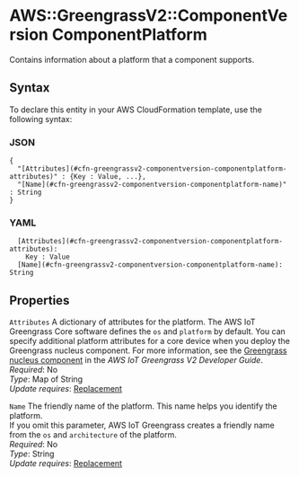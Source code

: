# AWS::GreengrassV2::ComponentVersion ComponentPlatform<a name="aws-properties-greengrassv2-componentversion-componentplatform"></a>

Contains information about a platform that a component supports\.

## Syntax<a name="aws-properties-greengrassv2-componentversion-componentplatform-syntax"></a>

To declare this entity in your AWS CloudFormation template, use the following syntax:

### JSON<a name="aws-properties-greengrassv2-componentversion-componentplatform-syntax.json"></a>

```
{
  "[Attributes](#cfn-greengrassv2-componentversion-componentplatform-attributes)" : {Key : Value, ...},
  "[Name](#cfn-greengrassv2-componentversion-componentplatform-name)" : String
}
```

### YAML<a name="aws-properties-greengrassv2-componentversion-componentplatform-syntax.yaml"></a>

```
  [Attributes](#cfn-greengrassv2-componentversion-componentplatform-attributes): 
    Key : Value
  [Name](#cfn-greengrassv2-componentversion-componentplatform-name): String
```

## Properties<a name="aws-properties-greengrassv2-componentversion-componentplatform-properties"></a>

`Attributes`  <a name="cfn-greengrassv2-componentversion-componentplatform-attributes"></a>
A dictionary of attributes for the platform\. The AWS IoT Greengrass Core software defines the `os` and `platform` by default\. You can specify additional platform attributes for a core device when you deploy the Greengrass nucleus component\. For more information, see the [Greengrass nucleus component](https://docs.aws.amazon.com/greengrass/v2/developerguide/greengrass-nucleus-component.html) in the *AWS IoT Greengrass V2 Developer Guide*\.  
*Required*: No  
*Type*: Map of String  
*Update requires*: [Replacement](https://docs.aws.amazon.com/AWSCloudFormation/latest/UserGuide/using-cfn-updating-stacks-update-behaviors.html#update-replacement)

`Name`  <a name="cfn-greengrassv2-componentversion-componentplatform-name"></a>
The friendly name of the platform\. This name helps you identify the platform\.  
If you omit this parameter, AWS IoT Greengrass creates a friendly name from the `os` and `architecture` of the platform\.  
*Required*: No  
*Type*: String  
*Update requires*: [Replacement](https://docs.aws.amazon.com/AWSCloudFormation/latest/UserGuide/using-cfn-updating-stacks-update-behaviors.html#update-replacement)
